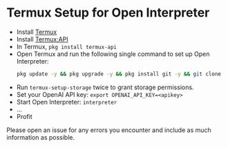# Termux Setup for Open Interpreter

- Install [Termux](https://github.com/termux/termux-app/releases/tag/v0.118.0)
- Install [Termux:API](https://github.com/termux/termux-api-package/releases/tag/v0.57)
- In Termux, `pkg install termux-api`
- Open Termux and run the following single command to set up Open Interpreter:
  ```bash
  pkg update -y && pkg upgrade -y && pkg install git -y && git clone https://github.com/Arrendy/open-interpreter-termux && cd open-interpreter-termux && sh setup.sh
  ```
- Run `termux-setup-storage` twice to grant storage permissions.
- Set your OpenAI API key: `export OPENAI_API_KEY=<apikey>`
- Start Open Interpreter: `interpreter`
- ...
- Profit

Please open an issue for any errors you encounter and include as much information as possible.
